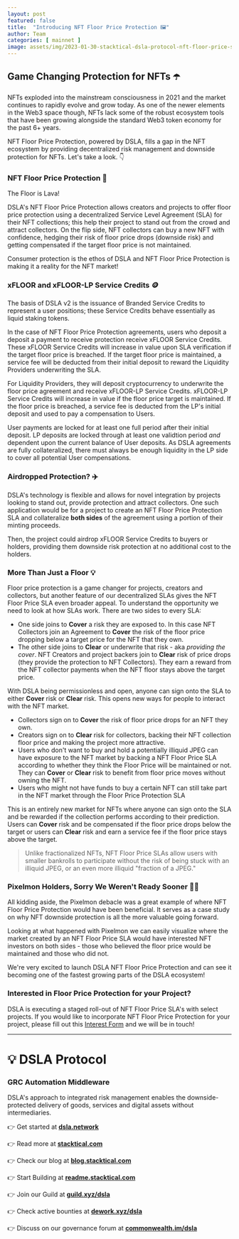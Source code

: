 ```yaml
---
layout: post
featured: false
title:  "Introducing NFT Floor Price Protection 🖼️"
author: Team
categories: [ mainnet ]
image: assets/img/2023-01-30-stacktical-dsla-protocol-nft-floor-price-sla-blockchain-cryptocurrency-fintech-legaltech-insurtech-itsm-slm-sla-defi-nft.jpg
---
```


## Game Changing Protection for NFTs ☂️

NFTs exploded into the mainstream consciousness in 2021 and the market continues to rapidly evolve and grow today. As one of the newer elements in the Web3 space though, NFTs lack some of the robust ecosystem tools that have been growing alongside the standard Web3 token economy for the past 6+ years.

NFT Floor Price Protection, powered by DSLA, fills a gap in the NFT ecosystem by providing decentralized risk management and downside protection for NFTs. Let's take a look. 👇

### NFT Floor Price Protection 🌋

The Floor is Lava!

DSLA's NFT Floor Price Protection allows creators and projects to offer floor price protection using a decentralized Service Level Agreement (SLA) for their NFT collections; this help their project to stand out from the crowd and attract collectors. On the flip side, NFT collectors can buy a new NFT with confidence, hedging their risk of floor price drops (downside risk) and getting compensated if the target floor price is not maintained.

Consumer protection is the ethos of DSLA and NFT Floor Price Protection is making it a reality for the NFT market!

### xFLOOR and xFLOOR-LP Service Credits 🪙

The basis of DSLA v2 is the issuance of Branded Service Credits to represent a user positions; these Service Credits behave essentially as liquid staking tokens.

In the case of NFT Floor Price Protection agreements, users who deposit a deposit a payment to receive protection receive xFLOOR Service Credits. These xFLOOR Service Credits will increase in value upon SLA verification if the target floor price is breached. If the target floor price is maintained, a service fee will be deducted from their initial deposit to reward the Liquidity Providers underwriting the SLA.

For Liquidity Providers, they will deposit cryptocurrency to underwrite the floor price agreement and receive xFLOOR-LP Service Credits. xFLOOR-LP Service Credits will increase in value if the floor price target is maintained. If the floor price is breached, a service fee is deducted from the LP's initial deposit and used to pay a compensation to Users.

User payments are locked for at least one full period after their initial deposit. LP deposits are locked through at least one validtion period *and* dependent upon the current balance of User deposits. As DSLA agreements are fully collateralized, there must always be enough liquidity in the LP side to cover all potential User compensations.

### Airdropped Protection? ✈️

DSLA's technology is flexible and allows for novel integration by projects looking to stand out, provide protection and attract collectors. One such application would be for a project to create an NFT Floor Price Protection SLA and collateralize **both sides** of the agreement using a portion of their minting proceeds.

Then, the project could airdrop xFLOOR Service Credits to buyers or holders, providing them downside risk protection at no additional cost to the holders.

### More Than Just a Floor 💡

Floor price protection is a game changer for projects, creators and collectors, but another feature of our decentralized SLAs gives the NFT Floor Price SLA even broader appeal. To understand the opportunity we need to look at how SLAs work. There are two sides to every SLA:

* One side joins to **Cover** a risk they are exposed to. In this case NFT Collectors join an Agreement to **Cover** the risk of the floor price dropping below a target price for the NFT that they own.
* The other side joins to **Clear** or underwrite that risk - aka *providing the cover*. NFT Creators and project backers join to **Clear** risk of price drops (they provide the protection to NFT Collectors). They earn a reward from the NFT collector payments when the NFT floor stays above the target price.

With DSLA being permissionless and open, anyone can sign onto the SLA to either **Cover** risk or **Clear** risk. This opens new ways for people to interact with the NFT market.

* Collectors sign on to **Cover** the risk of floor price drops for an NFT they own.
* Creators sign on to **Clear** risk for collectors, backing their NFT collection floor price and making the project more attractive.
* Users who don't want to buy and hold a potentially illiquid JPEG can have exposure to the NFT market by backing a NFT Floor Price SLA according to whether they think the Floor Price will be maintained or not. They can **Cover** or **Clear** risk to benefit from floor price moves without owning the NFT.
* Users who might not have funds to buy a certain NFT can still take part in the NFT market through the Floor Price Protection SLA

This is an entirely new market for NFTs where anyone can sign onto the SLA and be rewarded if the collection performs according to their prediction. Users can **Cover** risk and be compensated if the floor price drops below the target or users can **Clear** risk and earn a service fee if the floor price stays above the target.

> Unlike fractionalized NFTs, NFT Floor Price SLAs allow users with smaller bankrolls to participate without the risk of being stuck with an illiquid JPEG, or an even more illiquid "fraction of a JPEG."

### Pixelmon Holders, Sorry We Weren't Ready Sooner 👹😔

All kidding aside, the Pixelmon debacle was a great example of where NFT Floor Price Protection would have been beneficial. It serves as a case study on why NFT downside protection is all the more valuable going forward.

Looking at what happened with Pixelmon we can easily visualize where the market created by an NFT Floor Price SLA would have interested NFT investors on both sides - those who believed the floor price would be maintained and those who did not.

We're very excited to launch DSLA NFT Floor Price Protection and can see it becoming one of the fastest growing parts of the DSLA ecosystem!

### Interested in Floor Price Protection for your Project?

DSLA is executing a staged roll-out of NFT Floor Price SLA's with select projects. If you would like to incorporate NFT Floor Price Protection for your project, please fill out this [Interest Form](https://forms.gle/NajZbMxaWzEQW6re6) and we will be in touch!

---

# 💡 DSLA Protocol

### GRC Automation Middleware

DSLA's approach to integrated risk management enables the downside-protected delivery of goods, services and digital assets without intermediaries.

👉 Get started at **[dsla.network](https://dsla.network)** 

👉 Read more at [**stacktical.com**](https://stacktical.com)

👉 Check our blog at [**blog.stacktical.com**](https://blog.stacktical.com)

👉 Start Building at [**readme.stacktical.com**](https://readme.stacktical.com/developer-guide/)

👉 Join our Guild at [**guild.xyz/dsla**](https://guild.xyz/dsla)

👉 Check active bounties at [**dework.xyz/dsla**](https://dework.xyz/dsla)

👉 Discuss on our governance forum at [**commonwealth.im/dsla**](https://commonwealth.im/dsla)
